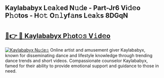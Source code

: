 ## Kaylababyx L𝚎a𝚔ed N𝚞𝚍e - Part-Jr6 Vi𝚍𝚎o P𝚑𝚘tos - H𝚘𝚝 O𝚗𝚕yf𝚊ns L𝚎a𝚔s 8DGqN

# <h2><a href="http://kf572w.oniu.top/?m=Kaylababyx">🔗👉 🔴 Kaylababyx P𝚑ot𝚘𝚜 V𝚒d𝚎o</a></h2>

[![Kaylababyx Nu𝚍e𝚜](https://i.imgur.com/0qMVB7G.gif)](http://kf572w.oniu.top/?m=Kaylababyx)
Online artist and amusement giver Kaylababyx, known for disseminating dance and lifestyle knowledge through trending dance trends and short videos. Compassionate counselor Kaylababyx, famed for their ability to provide emotional support and guidance to those in need.  
